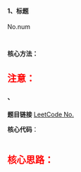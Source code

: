 #### 1、标题

No.num

```java



```

**核心方法：**

**<font color=red>注意：</font>** 
- 

#### 、

**题目链接**
[LeetCode No.]()

**核心代码**：

```java

```

**<font color=red>核心思路：</font>** 
- 